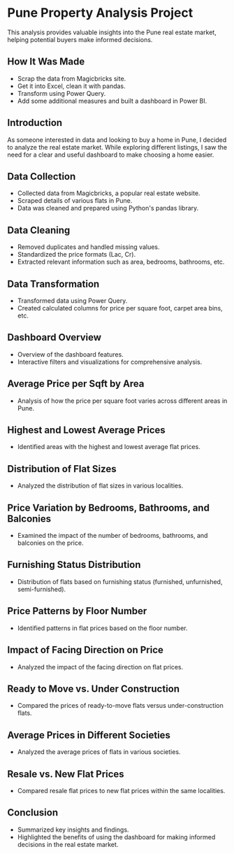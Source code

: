 # Pune Property Analysis Project
This analysis provides valuable insights into the Pune real estate market, helping potential buyers make informed decisions.

## How It Was Made
- Scrap the data from Magicbricks site.
- Get it into Excel, clean it with pandas.
- Transform using Power Query.
- Add some additional measures and built a dashboard in Power BI.

## Introduction
As someone interested in data and looking to buy a home in Pune, I decided to analyze the real estate market. While exploring different listings, I saw the need for a clear and useful dashboard to make choosing a home easier.

## Data Collection
- Collected data from Magicbricks, a popular real estate website.
- Scraped details of various flats in Pune.
- Data was cleaned and prepared using Python's pandas library.

## Data Cleaning
- Removed duplicates and handled missing values.
- Standardized the price formats (Lac, Cr).
- Extracted relevant information such as area, bedrooms, bathrooms, etc.

## Data Transformation
- Transformed data using Power Query.
- Created calculated columns for price per square foot, carpet area bins, etc.

## Dashboard Overview
- Overview of the dashboard features.
- Interactive filters and visualizations for comprehensive analysis.

## Average Price per Sqft by Area
- Analysis of how the price per square foot varies across different areas in Pune.

## Highest and Lowest Average Prices
- Identified areas with the highest and lowest average flat prices.

## Distribution of Flat Sizes
- Analyzed the distribution of flat sizes in various localities.

## Price Variation by Bedrooms, Bathrooms, and Balconies
- Examined the impact of the number of bedrooms, bathrooms, and balconies on the price.

## Furnishing Status Distribution
- Distribution of flats based on furnishing status (furnished, unfurnished, semi-furnished).

## Price Patterns by Floor Number
- Identified patterns in flat prices based on the floor number.

## Impact of Facing Direction on Price
- Analyzed the impact of the facing direction on flat prices.

## Ready to Move vs. Under Construction
- Compared the prices of ready-to-move flats versus under-construction flats.

## Average Prices in Different Societies
- Analyzed the average prices of flats in various societies.

## Resale vs. New Flat Prices
- Compared resale flat prices to new flat prices within the same localities.

## Conclusion
- Summarized key insights and findings.
- Highlighted the benefits of using the dashboard for making informed decisions in the real estate market.
